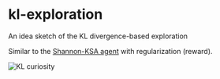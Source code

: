 # kl-exploration
An idea sketch of the KL divergence-based exploration

Similar to the [Shannon-KSA agent](https://www.sciencedirect.com/science/article/pii/S0304397513007160) with regularization (reward). 

![KL curiosity](https://user-images.githubusercontent.com/1684732/89097045-4d54e600-d416-11ea-806d-361d5feb063c.png)
